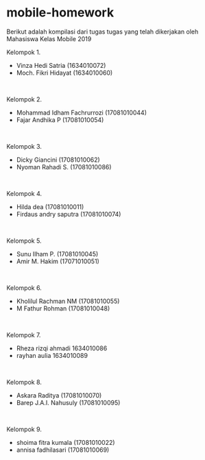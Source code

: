 # mobile-homework
Berikut adalah kompilasi dari tugas tugas yang telah dikerjakan oleh Mahasiswa Kelas Mobile 2019
<br>

Kelompok 1.
- Vinza Hedi Satria (1634010072)
- Moch. Fikri Hidayat (1634010060)
<br>

Kelompok 2.
- Mohammad Idham Fachrurrozi (17081010044)<br>
- Fajar Andhika P (17081010054)
<br>

Kelompok 3.
- Dicky Giancini (17081010062)<br>
- Nyoman Rahadi S. (17081010086)
<br>

Kelompok 4.
- Hilda dea (17081010011)<br>
- Firdaus andry saputra (17081010074)
<br>

Kelompok 5.
- Sunu Ilham P. (17081010045)<br>
- Amir M. Hakim (17071010051)
<br>

Kelompok 6.
- Kholilul Rachman NM (17081010055)<br>
- M Fathur Rohman (17081010048)
<br>

Kelompok 7.
- Rheza rizqi ahmadi 1634010086<br>
- rayhan aulia 1634010089
<br>

Kelompok 8.
- Askara Raditya (17081010070)<br>
- Barep J.A.I. Nahusuly (17081010095)
<br>

Kelompok 9.
- shoima fitra kumala (17081010022)<br>
- annisa fadhilasari (17081010069)
